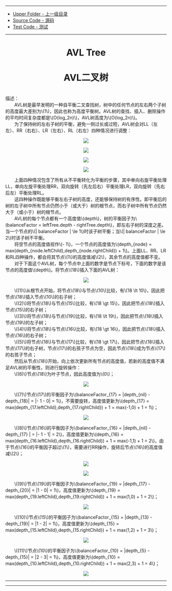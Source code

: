 <script type="text/javascript" async src="//cdn.bootcss.com/mathjax/2.7.0/MathJax.js?config=TeX-AMS-MML_HTMLorMML"></script>
<script type="text/javascript" async src="https://cdnjs.cloudflare.com/ajax/libs/mathjax/2.7.1/MathJax.js?config=TeX-MML-AM_CHTML"></script>

--------
* [Upper Folder - 上一级目录](../)
* [Source Code - 源码](https://github.com/zhaochenyou/Way-to-Algorithm/blob/master/src/DataStructure/AVLTree.hpp)
* [Test Code - 测试](https://github.com/zhaochenyou/Way-to-Algorithm/blob/master/src/DataStructure/AVLTree.cpp)

--------

<div>
<h1 align="center">AVL Tree</h1>
<h1 align="center">AVL二叉树</h1>
<br>
描述： <br>
&emsp;&emsp;AVL树是最早发明的一种自平衡二叉查找树，树中的任何节点的左右两个子树的高度最大差别为\(1\)，因此也称为高度平衡树。AVL树的查找、插入、删除操作的平均时间复杂度都是\(O(log_2⁡n)\)，AVL树高度为\(O(log_2⁡n)\)。 <br>
&emsp;&emsp;为了保持树的左右子树的平衡，避免一侧过长或过短，AVL树会对LL（左左）、RR（右右）、LR（左右）、RL（右左）四种情况进行调整： <br>
<p align="center"><img src="../res/AVLTree1.png" /></p>
<p align="center"><img src="../res/AVLTree2.png" /></p>
<p align="center"><img src="../res/AVLTree3.png" /></p>
<p align="center"><img src="../res/AVLTree4.png" /></p>
&emsp;&emsp;上面四种情况包含了所有从不平衡转化为平衡的步骤，其中单向右旋平衡处理LL，单向左旋平衡处理RR，双向旋转（先左后右）平衡处理LR，双向旋转（先右后左）平衡处理RL。 <br>
&emsp;&emsp;这四种操作既能够平衡左右子树的高度，还能够保持树的有序性。即平衡后的树的左子树中所有节点仍然小于（或大于）树的根节点，而右子树中所有节点仍然大于（或小于）树的根节点。 <br>
&emsp;&emsp;AVL树的每个节点都有一个高度值\(depth\)，树的平衡因子为\(balanceFactor = leftTree.depth - rightTree.depth\)，即左右子树的深度之差。当一个节点的\(| balanceFactor | \le 1\)时该子树平衡；当\(| balanceFactor | \le 2\)时该子树不平衡。 <br>
&emsp;&emsp;将空节点的高度值视作\(- 1\)，一个节点的高度值为\(depth_{node} = max⁡(depth_{node.leftChild},depth_{node.rightChild}) + 1\)。上面LL、RR、LR和RL四种操作，都会将其节点\(1\)的高度值减\(2\)，其余节点的高度值都不变。 <br>
&emsp;&emsp;对于下面这个AVL树，每个节点中上面的数字是节点下标号，下面的数字是该节点的高度值\(depth\)。将节点\(18\)插入下面的AVL树： <br>
<p align="center"><img src="../res/AVLTree5.png" /></p>
&emsp;&emsp;\((1)\)从根节点开始，将节点\(18\)与节点\(10\)比较，有\(18 \lt 10\)，因此把节点\(18\)插入节点\(10\)的右子树； <br>
&emsp;&emsp;\((2)\)将节点\(18\)与节点\(15\)比较，有\(18 \gt 15\)，因此把节点\(18\)插入节点\(15\)的右子树； <br>
&emsp;&emsp;\((3)\)将节点\(18\)与节点\(19\)比较，有\(18 \lt 19\)，因此把节点\(18\)插入节点\(19\)的左子树； <br>
&emsp;&emsp;\((4)\)将节点\(18\)与节点\(16\)比较，有\(18 \gt 16\)，因此把节点\(18\)插入节点\(16\)的右子树； <br>
&emsp;&emsp;\((5)\)将节点\(18\)与节点\(17\)比较，有\(18 \gt 17\)，因此把节点\(18\)插入节点\(17\)的右子树，节点\(17\)的右孩子节点为空，因此节点\(18\)成为节点\(17\)的右孩子节点； <br>
&emsp;&emsp;然后从节点\(18\)开始，向上依次更新所有节点的高度值，若新的高度值不满足AVL树的平衡性，则进行旋转操作： <br>
&emsp;&emsp;\((6)\)节点\(18\)为叶子节点，因此高度值为\(0\)； <br>
<p align="center"><img src="../res/AVLTree6.png" /></p>
&emsp;&emsp;\((7)\)节点\(17\)的平衡因子为\(balanceFactor_{17} = |depth_{nil} - depth_{18}| = |- 1 - 0| = 1\)，不需要旋转，高度值更新为\(depth_{17} = max⁡(depth_{17.leftChild},depth_{17.rightChild}) + 1 = max⁡(-1,0) + 1 = 1\)； <br>
<p align="center"><img src="../res/AVLTree7.png" /></p>
&emsp;&emsp;\((8)\)节点\(16\)的平衡因子为\(balanceFactor_{16} = |depth_{nil} - depth_{17} | = |- 1 - 1| = 2\)，高度值更新为\(depth_{16} = max⁡(depth_{16.leftChild},depth_{16.rightChild}) + 1 = max⁡(-1,1) + 1 = 2\)，由于节点\(16\)的平衡因子超过\(1\)，需要进行RR操作，旋转后节点\(16\)的高度值减\(2\)； <br>
<p align="center"><img src="../res/AVLTree8.png" /></p>
<p align="center"><img src="../res/AVLTree9.png" /></p>
&emsp;&emsp;\((9)\)节点\(19\)的平衡因子为\(balanceFactor_{19} = |depth_{17} - depth_{20}| = |1 - 0| = 1\)，高度值更新为\(depth_{19} = max⁡(depth_{19.leftChild},depth_{19.rightChild}) + 1 = max⁡(1,0) + 1 = 2\)； <br>
<p align="center"><img src="../res/AVLTree10.png" /></p>
&emsp;&emsp;\((10)\)节点\(15\)的平衡因子为\(balanceFactor_{15} = |depth_{13} - depth_{19}| = |1 - 2| = 1\)，高度值更新为\(depth_{15} = max⁡(depth_{15.leftChild},depth_{15.rightChild}) + 1 = max⁡(1,2) + 1 = 3\)； <br>
<p align="center"><img src="../res/AVLTree11.png" /></p>
&emsp;&emsp;\((11)\)节点\(10\)的平衡因子为\(balanceFactor_{10} = |depth_{5} - depth_{15}| = |2 - 3| = 1\)，高度值更新为\(depth_{10} = max⁡(depth_{10.leftChild},depth_{10.rightChild}) + 1 = max⁡(2,3) + 1 = 4\)； <br>
<p align="center"><img src="../res/AVLTree12.png" /></p>
</div>

--------
--------
